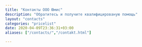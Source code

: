 ```yaml
---
title: "Контакты ООО Юмис"
description: "Обратитесь и получите квалифицированую помощь"
layout: "contacts"
categories: "pricelist"
date: 2020-04-09T23:36:31+03:00
aliases: ["/contacts/","/contakt.html"]

---
```


